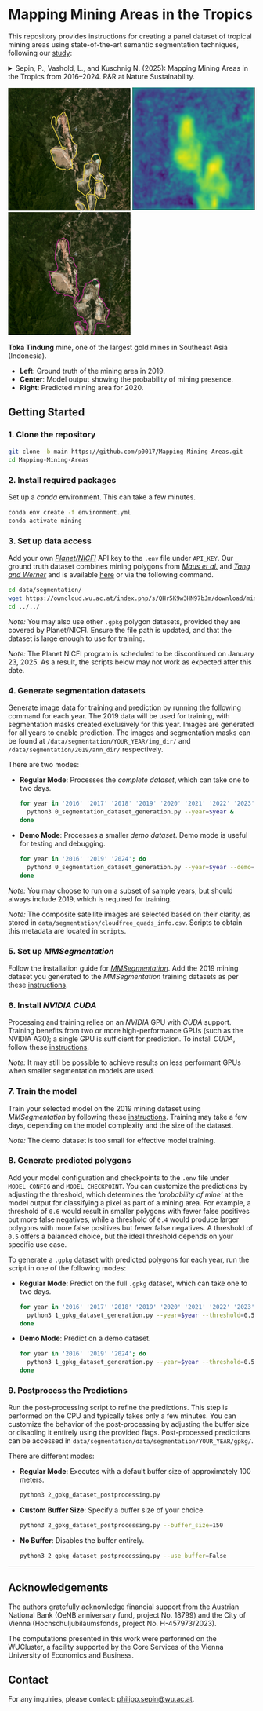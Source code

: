 # Mapping Mining Areas in the Tropics

This repository provides instructions for creating a panel dataset of tropical mining areas using state-of-the-art semantic segmentation techniques, following our [study](https://www.kuschnig.eu/files/wp_mapping-mines_wip.pdf):

<details>
  <summary>
    Sepin, P., Vashold, L., and Kuschnig N. (2025): Mapping Mining Areas in the Tropics from 2016–2024. R&R at Nature Sustainability.
  </summary>
  Mining provides crucial materials for the global economy and the climate transition, but has potentially severe adverse environmental and social impacts. Currently, the analysis of such impacts is obstructed by the poor availability of data on mining activity — particularly in regions most affected. 
  In this paper, we present a novel panel dataset of mining areas in the tropical belt from 2016 to 2024. We use a transformer-based segmentation model, trained on an extensive dataset of mining polygons from the literature, to automatically delineate mining areas in satellite imagery over time. 
  The resulting dataset features improved accuracy and reduced noise from human errors, and can readily be extended to cover new locations and points in time as they become available. Our comprehensive dataset of mining areas can be used to assess local environmental, social, and economic impacts of mining activity in regions where conventional data is not available or incomplete. 
</details>

<p float="center">
  <img src="resources/toka_mine.PNG" width="250" />
  <img src="resources/toka_mine_prob.PNG" width="250" /> 
  <img src="resources/toka_mine_pred.PNG" width="250" />
</p>

**Toka Tindung** mine, one of the largest gold mines in Southeast Asia (Indonesia).
- **Left**: Ground truth of the mining area in 2019.
- **Center**: Model output showing the probability of mining presence.
- **Right**: Predicted mining area for 2020.


## Getting Started
### 1. Clone the repository
   ```bash
   git clone -b main https://github.com/p0017/Mapping-Mining-Areas.git
   cd Mapping-Mining-Areas
   ```

### 2. Install required packages
Set up a *conda* environment. This can take a few minutes.
   ```bash
   conda env create -f environment.yml
   conda activate mining
   ```

### 3. Set up data access

Add your own [*Planet/NICFI*](https://www.planet.com/nicfi/) API key to the `.env` file under `API_KEY`.
Our ground truth dataset combines mining polygons from [*Maus et al.*](https://www.nature.com/articles/s41597-022-01547-4) and [*Tang and Werner*](https://www.nature.com/articles/s43247-023-00805-6) and is available [here](https://owncloud.wu.ac.at/index.php/s/QHr5K9w3HN97bJm/download/mining_polygons_combined.gpkg) or via the following command.
   ```bash
   cd data/segmentation/
   wget https://owncloud.wu.ac.at/index.php/s/QHr5K9w3HN97bJm/download/mining_polygons_combined.gpkg
   cd ../../
   ```

*Note:* You may also use other `.gpkg` polygon datasets, provided they are covered by Planet/NICFI. Ensure the file path is updated, and that the dataset is large enough to use for training.

*Note:* The Planet NICFI program is scheduled to be discontinued on January 23, 2025. As a result, the scripts below may not work as expected after this date.

### 4. Generate segmentation datasets
Generate image data for training and prediction by running the following command for each year.
The 2019 data will be used for training, with segmentation masks created exclusively for this year. Images are  generated for all years to enable prediction.
The images and segmentation masks can be found at `/data/segmentation/YOUR_YEAR/img_dir/` and `/data/segmentation/2019/ann_dir/` respectively.

There are two modes:

- **Regular Mode**: Processes the *complete dataset*, which can take one to two days.
   ```bash
   for year in '2016' '2017' '2018' '2019' '2020' '2021' '2022' '2023' '2024'; do
     python3 0_segmentation_dataset_generation.py --year=$year &
   done
   ```
- **Demo Mode**: Processes a smaller *demo dataset*. Demo mode is useful for testing and debugging.
   ```bash
   for year in '2016' '2019' '2024'; do
     python3 0_segmentation_dataset_generation.py --year=$year --demo='True' &
   done
   ```

*Note:* You may choose to run on a subset of sample years, but should always include 2019, which is required for training.

*Note:* The composite satellite images are selected based on their clarity, as stored in `data/segmentation/cloudfree_quads_info.csv`. Scripts to obtain this metadata are located in `scripts`.

### 5. Set up *MMSegmentation*
Follow the installation guide for [*MMSegmentation*](https://mmsegmentation.readthedocs.io/en/main/get_started.html).
Add the 2019 mining dataset you generated to the *MMSegmentation* training datasets as per these [instructions](https://mmsegmentation.readthedocs.io/en/main/advanced_guides/add_datasets.html).

### 6. Install *NVIDIA CUDA*
Processing and training relies on an *NVIDIA* GPU with *CUDA* support. Training benefits from two or more high-performance GPUs (such as the NVIDIA A30); a single GPU is sufficient for prediction.
To install *CUDA*, follow these [instructions](https://docs.NVIDIA.com/cuda/cuda-installation-guide-linux/).

*Note:* It may still be possible to achieve results on less performant GPUs when smaller segmentation models are used.

### 7. Train the model
Train your selected model on the 2019 mining dataset using *MMSegmentation* by following these [instructions](https://mmsegmentation.readthedocs.io/en/main/user_guides/4_train_test.html). Training may take a few days, depending on the model complexity and the size of the dataset. 

*Note:* The demo dataset is too small for effective model training.

### 8. Generate predicted polygons
Add your model configuration and checkpoints to the `.env` file under `MODEL_CONFIG` and `MODEL_CHECKPOINT`. You can customize the predictions by adjusting the threshold, which determines the *'probability of mine'* at the model output for classifying a pixel as part of a mining area. For example, a threshold of `0.6` would result in smaller polygons with fewer false positives but more false negatives, while a threshold of `0.4` would produce larger polygons with more false positives but fewer false negatives. A threshold of `0.5` offers a balanced choice, but the ideal threshold depends on your specific use case.

To generate a `.gpkg` dataset with predicted polygons for each year, run the script in one of the following modes:
- **Regular Mode**: Predict on the full `.gpkg` dataset, which can take one to two days.
    ```bash
    for year in '2016' '2017' '2018' '2019' '2020' '2021' '2022' '2023' '2024'; do
      python3 1_gpkg_dataset_generation.py --year=$year --threshold=0.5 &
    done
    ```
- **Demo Mode**:  Predict on a demo dataset.
    ```bash
    for year in '2016' '2019' '2024'; do
      python3 1_gpkg_dataset_generation.py --year=$year --threshold=0.5 --demo='True' &
    done
    ```

### 9. Postprocess the Predictions
Run the post-processing script to refine the predictions. This step is performed on the CPU and typically takes only a few minutes. You can customize the behavior of the post-processing by adjusting the buffer size or disabling it entirely using the provided flags. Post-processed predictions can be accessed in `data/segmentation/data/segmentation/YOUR_YEAR/gpkg/`.

There are different modes:
- **Regular Mode**: Executes with a default buffer size of approximately 100 meters.  
  ```bash
  python3 2_gpkg_dataset_postprocessing.py
  ```
- **Custom Buffer Size**: Specify a buffer size of your choice.  
  ```bash
  python3 2_gpkg_dataset_postprocessing.py --buffer_size=150
  ```
- **No Buffer**: Disables the buffer entirely.  
  ```bash
  python3 2_gpkg_dataset_postprocessing.py --use_buffer=False
  ```

---

## Acknowledgements
The authors gratefully acknowledge financial support from the Austrian National Bank (OeNB anniversary fund, project No. 18799) and the City of Vienna (Hochschuljubiläumsfonds, project No. H-457973/2023).

The computations presented in this work were performed on the WUCluster, a facility supported by the Core Services of the Vienna University of Economics and Business.

## Contact
For any inquiries, please contact: [philipp.sepin@wu.ac.at](mailto:philipp.sepin@wu.ac.at).
